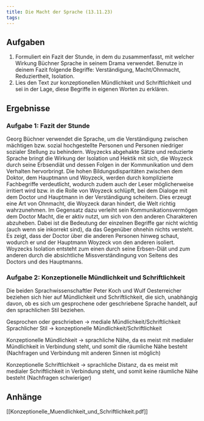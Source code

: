 ```yaml
---
title: Die Macht der Sprache (13.11.23)
tags:
---
```


## Aufgaben

1. Formuliert ein Fazit der Stunde, in dem du zusammenfasst, mit welcher Wirkung Büchner Sprache in seinem Drama verwendet. Benutze in deinem Fazit folgende Begriffe: Verständigung, Macht/Ohnmacht, Reduziertheit, Isolation.
2. Lies den Text zur konzeptionellen Mündlichkeit und Schriftlichkeit und sei in der Lage, diese Begriffe in eigenen Worten zu erklären.

## Ergebnisse

### Aufgabe 1: Fazit der Stunde

Georg Büchner verwendet die Sprache, um die Verständigung zwischen mächtigen bzw. sozial hochgestellte Personen und Personen niedriger sozialer Stellung zu behindern. Woyzecks abgehakte Sätze und reduzierte Sprache bringt die Wirkung der Isolation und Hektik mit sich, die Woyzeck durch seine Erbsendiät und dessen Folgen in der Kommunikation und dem Verhalten hervorbringt. Die hohen Bildungsdisparitäten zwischen dem Doktor, dem Hauptmann und Woyzeck, werden durch komplizierte Fachbegriffe verdeutlicht, wodurch zudem auch der Leser möglicherweise irritiert wird bzw. in die Rolle von Woyzeck schlüpft, bei dem Dialoge mit dem Doctor und Hauptmann in der Verständigung scheitern. Dies erzeugt eine Art von Ohnmacht, die Woyzeck daran hindert, die Welt richtig wahrzunehmen. Im Gegensatz dazu verleiht sein Kommunikationsvermögen dem Doctor Macht, die er aktiv nutzt, um sich von den anderen Charakteren abzuheben. Dabei ist die Bedeutung der einzelnen Begriffe gar nicht wichtig (auch wenn sie inkorrekt sind), da das Gegenüber ohnehin nichts versteht. Es zeigt, dass der Doctor über die anderen Personen hinweg schaut, wodurch er und der Hauptmann Woyzeck von den anderen isoliert. Woyzecks Isolation entsteht zum einen durch seine Erbsen-Diät und zum anderen durch die absichtliche Missverständingung von Seitens des Doctors und des Hauptmanns.

### Aufgabe 2: Konzeptionelle Mündlichkeit und Schriftlichkeit

Die beiden Sprachwissenschaftler Peter Koch und Wulf Oesterreicher beziehen sich hier auf Mündlichkeit und Schriftlichkeit, die sich, unabhängig davon, ob es sich um gesprochene oder geschriebene Sprache handelt, auf den sprachlichen Stil beziehen.

Gesprochen oder geschrieben → mediale Mündlichkeit/Schriftlichkeit
Sprachlicher Stil → konzeptionelle Mündlichkeit/Schriftlichkeit

Konzeptionelle Mündlichkeit → sprachliche Nähe, da es meist mit medialer Mündlichkeit in Verbindung steht, und somit die räumliche Nähe besteht (Nachfragen und Verbindung mit anderen Sinnen ist möglich)

Konzeptionelle Schriftlichkeit → sprachliche Distanz, da es meist mit medialer Schriftlichkeit in Verbindung steht, und somit keine räumliche Nähe besteht (Nachfragen schwieriger)

## Anhänge

[[Konzeptionelle_Muendlichkeit_und_Schriftlichkeit.pdf]]